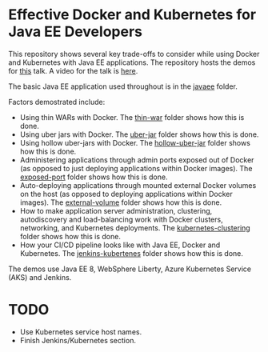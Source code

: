 # Effective Docker and Kubernetes for Java EE Developers
This repository shows several key trade-offs to consider while using Docker and Kubernetes with Java EE applications. The repository hosts the demos for [this](abstract.md) talk. A video for the talk is [here](https://www.youtube.com/watch?v=x-tAP4YZCcY). 

The basic Java EE application used throughout is in the [javaee](/javaee) folder. 

Factors demostrated include:

* Using thin WARs with Docker. The [thin-war](/thin-war) folder shows how this is done.
* Using uber jars with Docker. The [uber-jar](/uber-jar) folder shows how this is done.
* Using hollow uber-jars with Docker. The [hollow-uber-jar](/hollow-uber-jar) folder shows how this is done.
* Administering applications through admin ports exposed out of Docker (as opposed to just deploying applications within Docker images). The [exposed-port](/exposed-port) folder shows how this is done.
* Auto-deploying applications through mounted external Docker volumes on the host (as opposed to deploying applications within Docker images). The [external-volume](/external-volume) folder shows how this is done.
* How to make application server administration, clustering, autodiscovery and load-balancing work with Docker clusters, networking, and Kubernetes deployments. The [kubernetes-clustering](/kubernetes-clustering) folder shows how this is done.
* How your CI/CD pipeline looks like with Java EE, Docker and Kubernetes. The [jenkins-kubertenes](/jenkins-kubertenes) folder shows how this is done.

The demos use Java EE 8, WebSphere Liberty, Azure Kubernetes Service (AKS) and Jenkins.

# TODO
* Use Kubernetes service host names.
* Finish Jenkins/Kubernetes section.
